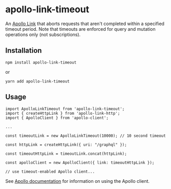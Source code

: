 # apollo-link-timeout

An [Apollo Link](https://www.apollographql.com/docs/link/) that aborts requests that aren't completed within a specified timeout period. Note that timeouts are enforced for query and mutation operations only (not subscriptions).

## Installation
```
npm install apollo-link-timeout
```
or
```
yarn add apollo-link-timeout
```

## Usage
```
import ApolloLinkTimeout from 'apollo-link-timeout';
import { createHttpLink } from 'apollo-link-http';
import { ApolloClient } from 'apollo-client';

...

const timeoutLink = new ApolloLinkTimeout(10000); // 10 second timeout

const httpLink = createHttpLink({ uri: "/graphql" });

const timeoutHttpLink = timeoutLink.concat(httpLink);

const apolloClient = new ApolloClient({ link: timeoutHttpLink });

// use timeout-enabled Apollo client...
```

See [Apollo documentation](https://www.apollographql.com/client) for information on using the Apollo client.
